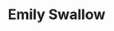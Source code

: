 ---
title: Emily Swallow
layout: people
image: 
image_credit: 
image_alt: 
image_caption: 
details:
  Website: 
  Facebook: EmilySwallowFans
  Twitter: bigeswallz
  Instagram: bigeswallz
  LinkedIn: 
  IBDB: Emily Swallow | emily-swallow-446922
  IMDb: Emily Swallow | nm2646861
  Wikipedia: Emily Swallow | Emily_Swallow
external_links:
---